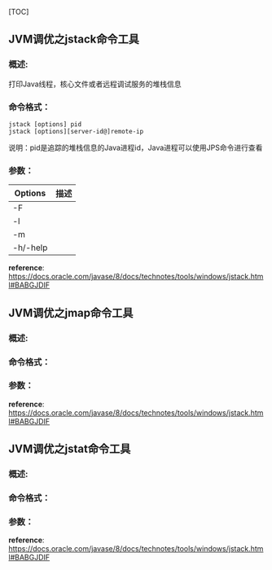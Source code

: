 [TOC]

## JVM调优之jstack命令工具
### 概述:
   打印Java线程，核心文件或者远程调试服务的堆栈信息

### 命令格式：

```shell
jstack [options] pid
jstack [options][server-id@]remote-ip
```

说明：pid是追踪的堆栈信息的Java进程id，Java进程可以使用JPS命令进行查看

### 参数：

| Options  | 描述 |
| -------- | ---- |
| -F       |      |
| -l       |      |
| -m       |      |
| -h/-help |      |

**reference**: https://docs.oracle.com/javase/8/docs/technotes/tools/windows/jstack.html#BABGJDIF

## JVM调优之jmap命令工具

### 概述:

### 命令格式：

### 参数：

**reference**: https://docs.oracle.com/javase/8/docs/technotes/tools/windows/jstack.html#BABGJDIF

## JVM调优之jstat命令工具

### 概述:

### 命令格式：

### 参数：

**reference**: https://docs.oracle.com/javase/8/docs/technotes/tools/windows/jstack.html#BABGJDIF



